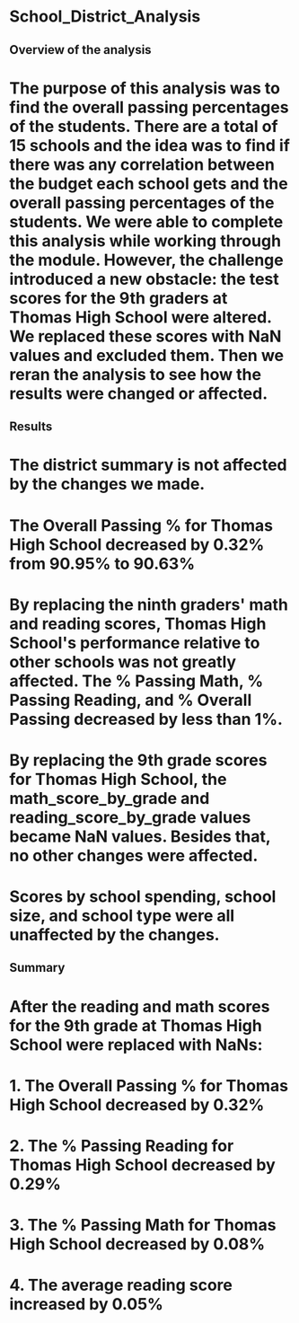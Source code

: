# School_District_Analysis

## Overview of the analysis

# The purpose of this analysis was to find the overall passing percentages of the students. There are a total of 15 schools and the idea was to find if there was any correlation between the budget each school gets and the overall passing percentages of the students. We were able to complete this analysis while working through the module. However, the challenge introduced a new obstacle: the test scores for the 9th graders at Thomas High School were altered. We replaced these scores with NaN values and excluded them. Then we reran the analysis to see how the results were changed or affected.

## Results

# The district summary is not affected by the changes we made.

# The Overall Passing % for Thomas High School decreased by 0.32% from 90.95% to 90.63%

# By replacing the ninth graders' math and reading scores, Thomas High School's performance relative to other schools was not greatly affected. The % Passing Math, % Passing Reading, and % Overall Passing decreased by less than 1%.

# By replacing the 9th grade scores for Thomas High School, the math_score_by_grade and reading_score_by_grade values became NaN values. Besides that, no other changes were affected.

# Scores by school spending, school size, and school type were all unaffected by the changes.

## Summary

# After the reading and math scores for the 9th grade at Thomas High School were replaced with NaNs:
# 1. The Overall Passing % for Thomas High School decreased by 0.32%
# 2. The % Passing Reading for Thomas High School decreased by 0.29%
# 3. The % Passing Math for Thomas High School decreased by 0.08%
# 4. The average reading score increased by 0.05%